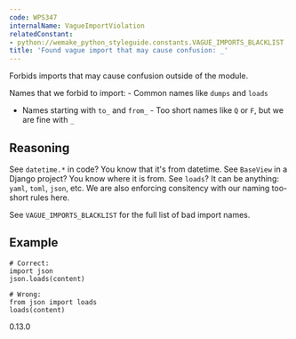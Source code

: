 ```yaml
---
code: WPS347
internalName: VagueImportViolation
relatedConstant:
- python://wemake_python_styleguide.constants.VAGUE_IMPORTS_BLACKLIST
title: 'Found vague import that may cause confusion: _'
---
```


Forbids imports that may cause confusion outside of the module.

Names that we forbid to import: - Common names like `dumps` and `loads`
- Names starting with `to_` and `from_` - Too short names like `Q` or
`F`, but we are fine with `_`

## Reasoning
See `datetime.*` in code? You know that it's from datetime. See
`BaseView` in a Django project? You know where it is from. See
`loads`? It can be anything: `yaml`, `toml`, `json`, etc. We are
also enforcing consitency with our naming too-short rules here.

See `VAGUE_IMPORTS_BLACKLIST` for
the full list of bad import names.

## Example

    # Correct:
    import json
    json.loads(content)
    
    # Wrong:
    from json import loads
    loads(content)

<div class="versionadded">

0.13.0

</div>